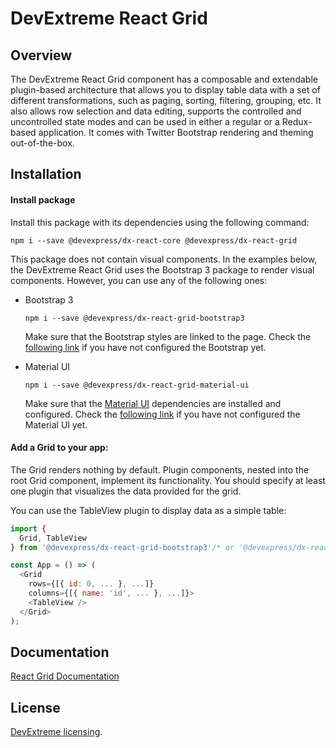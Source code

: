 # DevExtreme React Grid

## Overview

The DevExtreme React Grid component has a composable and extendable plugin-based architecture that allows you to display table data with a set of different transformations, such as paging, sorting, filtering, grouping, etc. It also allows row selection and data editing, supports the controlled and uncontrolled state modes and can be used in either a regular or a Redux-based application. It comes with Twitter Bootstrap rendering and theming out-of-the-box.

## Installation

#### Install package

Install this package with its dependencies using the following command:

```
npm i --save @devexpress/dx-react-core @devexpress/dx-react-grid
```

This package does not contain visual components. In the examples below, the DevExtreme React Grid uses the Bootstrap 3 package to render visual components. However, you can use any of the following ones:

- Bootstrap 3

  ```
  npm i --save @devexpress/dx-react-grid-bootstrap3
  ```

  Make sure that the Bootstrap styles are linked to the page. Check the [following link](http://getbootstrap.com/getting-started/#download) if you have not configured the Bootstrap yet.

- Material UI

  ```
  npm i --save @devexpress/dx-react-grid-material-ui
  ```

  Make sure that the [Material UI](https://material-ui-1dab0.firebaseapp.com/) dependencies are installed and configured. Check the [following link](https://material-ui-1dab0.firebaseapp.com/getting-started/installation) if you have not configured the Material UI yet.

#### Add a Grid to your app:

The Grid renders nothing by default. Plugin components, nested into the root Grid component, implement its functionality. You should specify at least one plugin that visualizes the data provided for the grid.

You can use the TableView plugin to display data as a simple table:

```js
import {
  Grid, TableView
} from '@devexpress/dx-react-grid-bootstrap3'/* or '@devexpress/dx-react-grid-material-ui' */;

const App = () => (
  <Grid
    rows={[{ id: 0, ... }, ...]}
    columns={[{ name: 'id', ... }, ...]}>
    <TableView />
  </Grid>
);
```

## Documentation

[React Grid Documentation](https://devexpress.github.io/devextreme-reactive/react/grid/docs/)

## License

[DevExtreme licensing](https://js.devexpress.com/licensing/).
